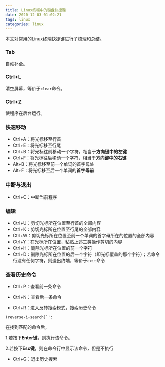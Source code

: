 ```yaml
---
title: Linux终端中的键盘快捷键
date: 2020-12-03 01:02:21
tags: linux
categories: linux
---
```


本文对常用的Linux终端快捷键进行了梳理和总结。

<!--more-->

### Tab

自动补全。

### Ctrl+L

清空屏幕，等价于`clear`命令。

### Ctrl+Z

使程序在后台运行。

### 快速移动

* Ctrl+A：将光标移至行首
*  Ctrl+E：将光标移至行尾
*  Ctrl+B：将光标往前移动一个字符，相当于**方向键中的左键**
*  Ctrl+F：将光标往后移动一个字符，相当于**方向键中的右键**
*  Alt+B：将光标移至前一个单词的首字母处
*  Alt+F：将光标移至后一个单词的**首字母前**

### 中断与退出

* Ctrl+C：中断当前程序


### 编辑

* Ctrl+U：剪切光标所在位置至行首的全部内容
* Ctrl+K：剪切光标所在位置至行尾的全部内容
* Ctrl+W：剪切光标所在位置至前一个单词的首字母所在的位置的全部内容
* Ctrl+Y：在光标所在位置，粘贴上述三类操作剪切的内容
* Ctrl+H：删除光标所在位置的前一个字符
* Ctrl+D：删除光标所在位置的后一个字符（即光标覆盖的那个字符）；若命令行没有任何字符，则退出终端，等价于`exit`命令

### 查看历史命令

* Ctrl+P：查看前一条命令
* Ctrl+N：查看后一条命令

* Ctrl+R：进入反转搜索模式，搜索历史命令

```
(reverse-i-search)`': 
```

在找到匹配的命令后，

1.若按下**Enter键**，则执行该命令。

2.若按下**Esc键**，则在命令行中显示该命令，但是不执行

* Ctrl+G：退出历史搜索